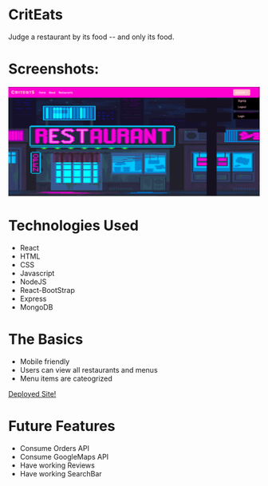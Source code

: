 # CritEats

Judge a restaurant by its food -- and only its food. 

# Screenshots:

![Screenshot 1](/public/images/Screenshot1.png "Screenshot 1") 

# Technologies Used
* React
* HTML
* CSS
* Javascript
* NodeJS
* React-BootStrap
* Express
* MongoDB


# The Basics

* Mobile friendly
* Users can view all restaurants and menus
* Menu items are cateogrized

[Deployed Site!](https://criteats.herokuapp.com)

# Future Features
* Consume Orders API
* Consume GoogleMaps API
* Have working Reviews
* Have working SearchBar